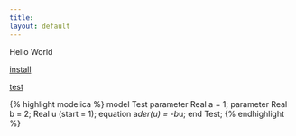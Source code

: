 ```yaml
---
title:
layout: default
---
```


Hello World

[install](install/index.md)

[test](test/index.md)

{% highlight modelica %}
model Test
  parameter Real a = 1;
  parameter Real b = 2;
  Real u (start = 1);
equation
  a*der(u) = -b*u;
end Test;
{% endhighlight %}
